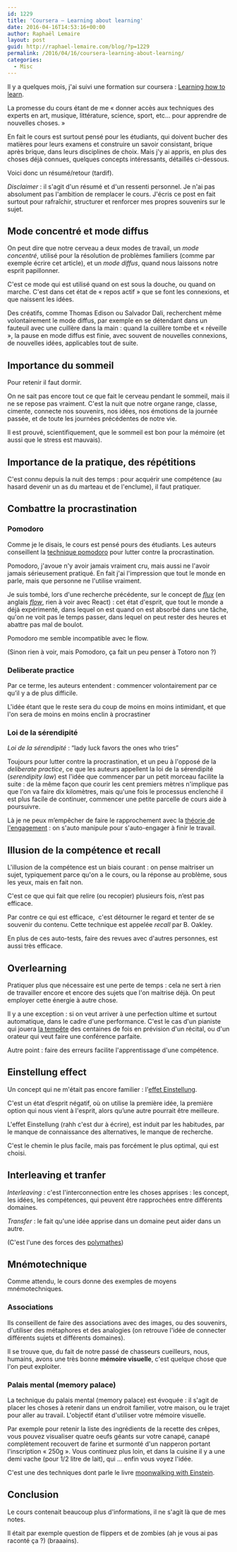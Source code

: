 ```yaml
---
id: 1229
title: 'Coursera – Learning about learning'
date: 2016-04-16T14:53:16+00:00
author: Raphaël Lemaire
layout: post
guid: http://raphael-lemaire.com/blog/?p=1229
permalink: /2016/04/16/coursera-learning-about-learning/
categories:
  - Misc
---
```

Il y a quelques mois, j'ai suivi une formation sur coursera : [Learning how to learn](https://www.coursera.org/learn/learning-how-to-learn/).

La promesse du cours étant de me « donner accès aux techniques des experts en art, musique, littérature, science, sport, etc&#8230; pour apprendre de nouvelles choses. »

En fait le cours est surtout pensé pour les étudiants, qui doivent bucher des matières pour leurs examens et construire un savoir consistant, brique après brique, dans leurs disciplines de choix. Mais j'y ai appris, en plus des choses déjà connues, quelques concepts intéressants, détaillés ci-dessous.

Voici donc un résumé/retour (tardif).

_Disclaimer_ : il s'agit d'un résumé et d'un ressenti personnel. Je n'ai pas absolument pas l'ambition de remplacer le cours. J'écris ce post en fait surtout pour rafraîchir, structurer et renforcer mes propres souvenirs sur le sujet.

## Mode concentré et mode diffus

On peut dire que notre cerveau a deux modes de travail, un _mode concentré_, utilisé pour la résolution de problèmes familiers (comme par exemple écrire cet article), et un _mode diffus_, quand nous laissons notre esprit papillonner.

C'est ce mode qui est utilisé quand on est sous la douche, ou quand on marche. C'est dans cet état de « repos actif » que se font les connexions, et que naissent les idées.

Des créatifs, comme Thomas Edison ou Salvador Dali, recherchent même volontairement le mode diffus, par exemple en se détendant dans un fauteuil avec une cuillère dans la main : quand la cuillère tombe et « réveille », la pause en mode diffus est finie, avec souvent de nouvelles connexions, de nouvelles idées, applicables tout de suite.

## Importance du sommeil

Pour retenir il faut dormir.

On ne sait pas encore tout ce que fait le cerveau pendant le sommeil, mais il ne se repose pas vraiment. C'est la nuit que notre organe range, classe, cimente, connecte nos souvenirs, nos idées, nos émotions de la journée passée, et de toute les journées précédentes de notre vie.

Il est prouvé, scientifiquement, que le sommeil est bon pour la mémoire (et aussi que le stress est mauvais).

## Importance de la pratique, des répétitions

C'est connu depuis la nuit des temps : pour acquérir une compétence (au hasard devenir un as du marteau et de l'enclume), il faut pratiquer.

## Combattre la procrastination

### Pomodoro

Comme je le disais, le cours est pensé pours des étudiants. Les auteurs conseillent la [technique pomodoro](https://fr.wikipedia.org/wiki/Technique_Pomodoro) pour lutter contre la procrastination.

Pomodoro, j'avoue n'y avoir jamais vraiment cru, mais aussi ne l'avoir jamais sérieusement pratiqué. En fait j'ai l'impression que tout le monde en parle, mais que personne ne l'utilise vraiment.

Je suis tombé, lors d'une recherche précédente, sur le concept de _[flux](https://en.m.wikipedia.org/wiki/Flow_(psychology))_ (en anglais _[flow](https://en.m.wikipedia.org/wiki/Flow_(psychology))_, rien à voir avec React) : cet état d'esprit, que tout le monde a déjà expérimenté, dans lequel on est quand on est absorbé dans une tâche, qu'on ne voit pas le temps passer, dans lequel on peut rester des heures et abattre pas mal de boulot.

Pomodoro me semble incompatible avec le flow.

(Sinon rien à voir, mais Pomodoro, ça fait un peu penser à Totoro non ?)

### Deliberate practice

Par ce terme, les auteurs entendent : commencer volontairement par ce qu’il y a de plus difficile.

L'idée étant que le reste sera du coup de moins en moins intimidant, et que l'on sera de moins en moins enclin à procrastiner

### Loi de la sérendipité

_Loi de la sérendipité_ : “lady luck favors the ones who tries”

Toujours pour lutter contre la procrastination, et un peu à l'opposé de la _deliberate practice_, ce que les auteurs appellent la loi de la sérendipité (_serendipity law_) est l'idée que commencer par un petit morceau facilite la suite : de la même façon que courir les cent premiers mètres n'implique pas que l'on va faire dix kilomètres, mais qu'une fois le processus enclenché il est plus facile de continuer, commencer une petite parcelle de cours aide à poursuivre.

Là je ne peux m&#8217;empêcher de faire le rapprochement avec la [théorie de l'engagement](https://fr.wikipedia.org/wiki/Engagement_(psychologie_sociale)) : on s'auto manipule pour s'auto-engager à finir le travail.

## Illusion de la compétence et recall

L'illusion de la compétence est un biais courant : on pense maitriser un sujet, typiquement parce qu'on a le cours, ou la réponse au problème, sous les yeux, mais en fait non.

C'est ce que qui fait que relire (ou recopier) plusieurs fois, n’est pas efficace.

Par contre ce qui est efficace,  c'est détourner le regard et tenter de se souvenir du contenu. Cette technique est appelée _recall_ par B. Oakley.

En plus de ces auto-tests, faire des revues avec d'autres personnes, est aussi très efficace.

## Overlearning

Pratiquer plus que nécessaire est une perte de temps : cela ne sert à rien de travailler encore et encore des sujets que l'on maitrise déjà. On peut employer cette énergie à autre chose.

Il y a une exception : si on veut arriver à une perfection ultime et surtout automatique, dans le cadre d'une performance. C'est le cas d'un pianiste qui jouera [la tempête](https://fr.wikipedia.org/wiki/Sonate_pour_piano_n%C2%BA_17_de_Beethoven) des centaines de fois en prévision d'un récital, ou d'un orateur qui veut faire une conférence parfaite.

Autre point : faire des erreurs facilite l'apprentissage d'une compétence.

## Einstellung effect

Un concept qui ne m'était pas encore familier : l'[effet Einstellung](https://en.wikipedia.org/wiki/Einstellung_effect).

C'est un état d’esprit négatif, où on utilise la première idée, la première option qui nous vient à l'esprit, alors qu’une autre pourrait être meilleure.

L'effet Einstellung (rahh c'est dur à écrire), est induit par les habitudes, par le manque de connaissance des alternatives, le manque de recherche.

C'est le chemin le plus facile, mais pas forcément le plus optimal, qui est choisi.

## Interleaving et tranfer

_Interleaving_ : c'est l'interconnection entre les choses apprises : les concept, les idées, les compétences, qui peuvent être rapprochées entre différents domaines.

_Transfer_ : le fait qu'une idée apprise dans un domaine peut aider dans un autre.

(C'est l'une des forces des [polymathes](https://www.ted.com/talks/emilie_wapnick_why_some_of_us_don_t_have_one_true_calling?language=fr))

## Mnémotechnique

Comme attendu, le cours donne des exemples de moyens mnémotechniques.

### Associations

Ils conseillent de faire des associations avec des images, ou des souvenirs, d'utiliser des métaphores et des analogies (on retrouve l'idée de connecter différents sujets et différents domaines).

Il se trouve que, du fait de notre passé de chasseurs cueilleurs, nous, humains, avons une très bonne **mémoire visuelle**, c'est quelque chose que l'on peut exploiter.

### Palais mental (memory palace)

La technique du palais mental (memory palace) est évoquée : il s'agit de placer les choses à retenir dans un endroit familier, votre maison, ou le trajet pour aller au travail. L'objectif étant d'utiliser votre mémoire visuelle.

Par exemple pour retenir la liste des ingrédients de la recette des crêpes, vous pouvez visualiser quatre oeufs géants sur votre canapé, canapé complètement recouvert de farine et surmonté d'un napperon portant l'inscription « 250g ». Vous continuez plus loin, et dans la cuisine il y a une demi vache (pour 1/2 litre de lait), qui &#8230; enfin vous voyez l'idée.

C'est une des techniques dont parle le livre [moonwalking with Einstein](http://www.amazon.com/Moonwalking-Einstein-Science-Remembering-Everything/dp/0143120530).

## Conclusion

Le cours contenait beaucoup plus d'informations, il ne s'agit là que de mes notes.

Il était par exemple question de flippers et de zombies (ah je vous ai pas raconté ça ?) (braaains).